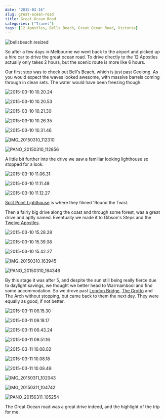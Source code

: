 ```yaml
---
date: "2015-03-16"
slug: great-ocean-road
title: Great Ocean Road
categories: ["Travel"]
tags: [12 Apostles, Bells Beach, Great Ocean Road, Victoria]
---
```


![bellsbeach.resized](bellsbeach-resized.jpg)

So after a few days in Melbourne we went back to the airport and picked up a hire car to drive the great ocean road. To drive directly to the 12 Apostles actually only takes 2 hours, but the scenic route is more like 6 hours.

Our first stop was to check out Bell's Beach, which is just past Geelong. As you would expect the waves looked awesome, with massive barrels coming through in clean sets. The water would have been freezing though.

![2015-03-10 10.20.24](2015-03-10-10-20-241.jpg)

![2015-03-10 10.20.53](2015-03-10-10-20-53.jpg)

![2015-03-10 10.21.30](2015-03-10-10-21-30.jpg)

![2015-03-10 10.26.35](2015-03-10-10-26-35.jpg)

![2015-03-10 10.31.46](2015-03-10-10-31-46.jpg)

![IMG_20150310_112310](img_20150310_112310.jpg)

![PANO_20150310_112856](pano_20150310_112856.jpg)

A little bit further into the drive we saw a familiar looking lighthouse so stopped for a look.

![2015-03-10 11.06.31](2015-03-10-11-06-31.jpg)

![2015-03-10 11.11.48](2015-03-10-11-11-48.jpg)

![2015-03-10 11.12.27](2015-03-10-11-12-27.jpg)

[Split Point Lighthouse](http://en.wikipedia.org/wiki/Split_Point_Lighthouse) is where they filmed 'Round the Twist.

Then a fairly big drive along the coast and through some forest, was a great drive and aptly named. Eventually we made it to Gibson's Steps and the [Twelve Apostles](http://en.wikipedia.org/wiki/The_Twelve_Apostles_%28Victoria%29).

![2015-03-10 15.28.28](2015-03-10-15-28-28.jpg)

![2015-03-10 15.39.08](2015-03-10-15-39-08.jpg)

![2015-03-10 15.42.27](2015-03-10-15-42-27.jpg)

![IMG_20150310_163945](img_20150310_163945.jpg)

![PANO_20150310_164346](pano_20150310_164346.jpg)

By this stage it was after 5, and despite the sun still being really fierce due to daylight savings, we thought we better head to Warrnambool and find some accommodation. So we drove past [London Bridge](http://en.wikipedia.org/wiki/London_Arch), [The Grotto](http://en.wikipedia.org/wiki/The_Grotto,_Victoria) and The Arch without stopping, but came back to them the next day. They were equally as good, if not better.

![2015-03-11 09.15.30](2015-03-11-09-15-30.jpg)

![2015-03-11 09.18.17](2015-03-11-09-18-17.jpg)

![2015-03-11 09.43.24](2015-03-11-09-43-24.jpg)

![2015-03-11 09.51.16](2015-03-11-09-51-16.jpg)

![2015-03-11 10.08.02](2015-03-11-10-08-02.jpg)

![2015-03-11 10.08.18](2015-03-11-10-08-18.jpg)

![2015-03-11 10.08.49](2015-03-11-10-08-49.jpg)

![IMG_20150311_102043](img_20150311_102043.jpg)

![IMG_20150311_104742](img_20150311_104742.jpg)

![PANO_20150311_105254](pano_20150311_105254.jpg)

The Great Ocean road was a great drive indeed, and the highlight of the trip for me.
